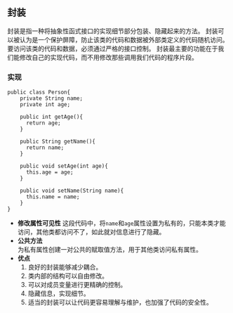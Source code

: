 ## 封装
封装是指一种将抽象性函式接口的实现细节部分包装、隐藏起来的方法。
封装可以被认为是一个保护屏障，防止该类的代码和数据被外部类定义的代码随机访问。
要访问该类的代码和数据，必须通过严格的接口控制。
封装最主要的功能在于我们能修改自己的实现代码，而不用修改那些调用我们代码的程序片段。
### 实现
```
public class Person{
    private String name;
    private int age;
    ​
    public int getAge(){
      return age;
    }
    ​
    public String getName(){
      return name;
    }
    ​
    public void setAge(int age){
      this.age = age;
    }
    ​
    public void setName(String name){
      this.name = name;
    }
}
```
- **修改属性可见性**
	这段代码中，将`name`和`age`属性设置为私有的，只能本类才能访问，其他类都访问不了，如此就对信息进行了隐藏。
- **公共方法**  
	为私有属性创建一对公共的赋取值方法，用于其他类访问私有属性。
- **优点**  
	1. 良好的封装能够减少耦合。
	2. 类内部的结构可以自由修改。
	3. 可以对成员变量进行更精确的控制。
	4. 隐藏信息，实现细节。
	5. 适当的封装可以让代码更容易理解与维护，也加强了代码的安全性。